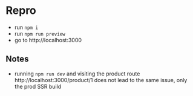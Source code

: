 # Repro

- run `npm i`
- run `npm run preview`
- go to http://localhost:3000

## Notes

 - running `npm run dev` and visiting the product route http://localhost:3000/product/1 does not lead to the same issue, only the prod SSR build
